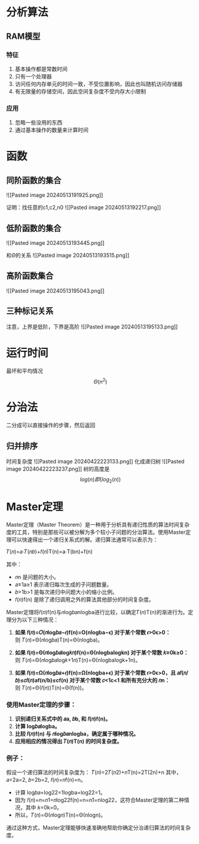 # 分析算法
## RAM模型
### 特征
1. 基本操作都是常数时间
2. 只有一个处理器
3. 访问任何内存单元的时间一致，不受位置影响，因此也叫随机访问存储器
4. 有无限量的存储空间，因此空间复杂度不受内存大小限制
### 应用

1. 忽略一些没用的东西
2. 通过基本操作的数量来计算时间
# 函数
## 同阶函数的集合

![[Pasted image 20240513191925.png]]

证明：找任意的c1,c2,n0
![[Pasted image 20240513192217.png]]

## 低阶函数的集合

![[Pasted image 20240513193445.png]]

和$\Theta$的关系
![[Pasted image 20240513193515.png]]

## 高阶函数集合

![[Pasted image 20240513195043.png]]

## 三种标记关系

注意，上界是低阶，下界是高阶
![[Pasted image 20240513195133.png]]

# 运行时间
最坏和平均情况
$$\Theta(n^2)$$
# 分治法
二分成可以直接操作的步骤，然后返回
## 归并排序
时间复杂度
![[Pasted image 20240422223133.png]]
化成递归树
![[Pasted image 20240422223237.png]]
树的高度是$$log(n)即(log_2(n))$$
# Master定理
Master定理（Master Theorem）是一种用于分析具有递归性质的算法时间复杂度的工具，特别是那些可以被分解为多个较小子问题的分治算法。使用Master定理可以快速得出一个递归关系式的解。递归算法通常可以表示为：

𝑇(𝑛)=𝑎⋅𝑇(𝑛𝑏)+𝑓(𝑛)T(n)=a⋅T(bn​)+f(n)

其中：

- 𝑛n 是问题的大小。
- 𝑎≥1a≥1 表示递归每次生成的子问题数量。
- 𝑏>1b>1 是每次递归中问题大小的缩小比例。
- 𝑓(𝑛)f(n) 是除了递归调用之外的算法其他部分的时间复杂度。

Master定理将𝑓(𝑛)f(n)与𝑛log⁡𝑏𝑎nlogb​a进行比较，以确定𝑇(𝑛)T(n)的渐进行为。定理分为以下三种情况：

1. **如果 𝑓(𝑛)=𝑂(𝑛log⁡𝑏𝑎−𝜖)f(n)=O(nlogb​a−ϵ) 对于某个常数 𝜖>0ϵ>0：**  
    则 𝑇(𝑛)=Θ(𝑛log⁡𝑏𝑎)T(n)=Θ(nlogb​a)。
    
2. **如果 𝑓(𝑛)=Θ(𝑛log⁡𝑏𝑎log⁡𝑘𝑛)f(n)=Θ(nlogb​alogkn) 对于某个常数 𝑘≥0k≥0：**  
    则 𝑇(𝑛)=Θ(𝑛log⁡𝑏𝑎log⁡𝑘+1𝑛)T(n)=Θ(nlogb​alogk+1n)。
    
3. **如果 𝑓(𝑛)=Ω(𝑛log⁡𝑏𝑎+𝜖)f(n)=Ω(nlogb​a+ϵ) 对于某个常数 𝜖>0ϵ>0，且 𝑎𝑓(𝑛/𝑏)≤𝑐𝑓(𝑛)af(n/b)≤cf(n) 对于某个常数 𝑐<1c<1 和所有充分大的 𝑛n：**  
    则 𝑇(𝑛)=Θ(𝑓(𝑛))T(n)=Θ(f(n))。
    

### 使用Master定理的步骤：

1. **识别递归关系式中的 𝑎a, 𝑏b, 和 𝑓(𝑛)f(n)。**
2. **计算 log⁡𝑏𝑎logb​a。**
3. **比较 𝑓(𝑛)f(n) 与 𝑛log⁡𝑏𝑎nlogb​a，确定属于哪种情况。**
4. **应用相应的情况得出 𝑇(𝑛)T(n) 的时间复杂度。**

### 例子：

假设一个递归算法的时间复杂度为： 𝑇(𝑛)=2𝑇(𝑛2)+𝑛T(n)=2T(2n​)+n 其中，𝑎=2a=2, 𝑏=2b=2, 𝑓(𝑛)=𝑛f(n)=n。

- 计算 log⁡𝑏𝑎=log⁡22=1logb​a=log2​2=1。
- 因为 𝑓(𝑛)=𝑛=𝑛1=𝑛log⁡22f(n)=n=n1=nlog2​2，这符合Master定理的第二种情况，其中 𝑘=0k=0。
- 所以，𝑇(𝑛)=Θ(𝑛log⁡𝑛)T(n)=Θ(nlogn)。

通过这种方式，Master定理能够快速准确地帮助你确定分治递归算法的时间复杂度。